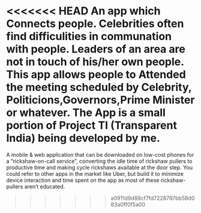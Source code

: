 <<<<<<< HEAD
An app which Connects people.
Celebrities often find difficulities in communation with people.
Leaders of an area are not in touch of his/her own people.
This app allows people to Attended the meeting scheduled by Celebrity,
Politicions,Governors,Prime Minister or whatever.
The App is a small portion of <b>Project TI</b> (Transparent India) being developed by me.
=======
A mobile & web application that can be downloaded on low-cost phones for a “rickshaw-on-call service”, 
converting the idle time of rickshaw pullers
to productive time and making cycle rickshaws available at the door step. 
You could refer to other apps in the market like Uber, but build it to minimize 
device interaction and time spent on the app as most of these rickshaw-pullers aren’t educated.
>>>>>>> a0911d9d89cf7fd7228797bb58d083a0ff0f5a00
